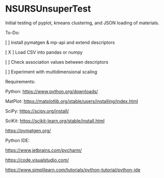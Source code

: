 # NSURSUnsuperTest

Initial testing of pyplot, kmeans clustering, and JSON loading of materials.

To-Do:

[ ] install pymatgen & mp-api and extend descriptors

[ X ] Load CSV into pandas or numpy

[ ] Check association values between descriptors

[ ] Experiment with multidimensional scaling



Requirements:

Python: https://www.python.org/downloads/

MatPlot: https://matplotlib.org/stable/users/installing/index.html

SciPy: https://scipy.org/install/

SciKit: https://scikit-learn.org/stable/install.html

https://pymatgen.org/


Python IDE:

https://www.jetbrains.com/pycharm/

https://code.visualstudio.com/

https://www.simplilearn.com/tutorials/python-tutorial/python-ide

